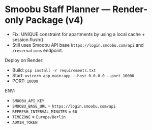 
# Smoobu Staff Planner — Render-only Package (v4)

- Fix: UNIQUE constraint for apartments by using a local cache + session.flush().
- Still uses Smoobu API base `https://login.smoobu.com/api` and `/reservations` endpoint.

Deploy on Render:
- Build: `pip install -r requirements.txt`
- Start: `uvicorn app.main:app --host 0.0.0.0 --port 10000`
- PORT: `10000`

ENV:
- `SMOOBU_API_KEY`
- `SMOOBU_BASE_URL` = `https://login.smoobu.com/api`
- `REFRESH_INTERVAL_MINUTES` = `60`
- `TIMEZONE` = `Europe/Berlin`
- `ADMIN_TOKEN`
